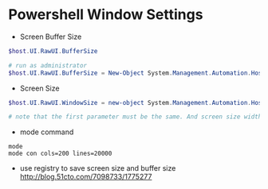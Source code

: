 # Powershell Window Settings
- Screen Buffer Size
```powershell
$host.UI.RawUI.BufferSize

# run as administrator
$host.UI.RawUI.BufferSize = New-Object System.Management.Automation.Host.Size(200,20000)
```

- Screen Size
```powershell
$host.UI.RawUI.WindowSize = new-object System.Management.Automation.Host.Size(200,50)

# note that the first parameter must be the same. And screen size width can't exceeds buffer size width
```

- mode command
```
mode
mode con cols=200 lines=20000
```
- use registry to save screen size and buffer size
http://blog.51cto.com/7098733/1775277


